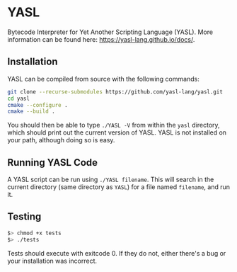 # YASL
Bytecode Interpreter for Yet Another Scripting Language (YASL). More information can be found here: https://yasl-lang.github.io/docs/.

## Installation
YASL can be compiled from source with the following commands:
```bash
git clone --recurse-submodules https://github.com/yasl-lang/yasl.git
cd yasl
cmake --configure .
cmake --build .
```

You should then be able to type `./YASL -V` from within the `yasl` directory, which should print out the current version of YASL. YASL is not installed on your path, although doing so is easy.

## Running YASL Code
A YASL script can be run using `./YASL filename`. This will search in the current directory (same directory as `YASL`) for a file named `filename`, and run it.

## Testing

```bash
$> chmod +x tests
$> ./tests
```

Tests should execute with exitcode 0. If they do not, either there's a bug or your installation was incorrect.
